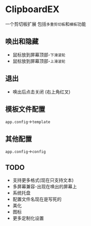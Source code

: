# ClipboardEX

一个剪切板扩展
包括`多重剪切板`和`模板`功能

## 唤出和隐藏

- 鼠标放到屏幕顶部-`下滑滚轮`
- 鼠标放到屏幕顶部-`上滑滚轮`

## 退出

- 唤出后点击关闭 (右上角红叉)

## 模板文件配置

`app.config`->`template`

## 其他配置

`app.config`->`config`

## TODO

- 支持更多格式(现在只支持文本)
- 多屏幕兼容-出现在唤出的屏幕上
- 系统托盘
- 配置文件名现在是写死的
- 美化
- 图标
- 更多定制化设置